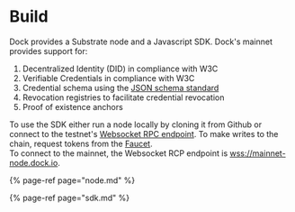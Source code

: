 # Build

Dock provides a Substrate node and a Javascript SDK. Dock's mainnet provides support for:

1. Decentralized Identity \(DID\) in compliance with W3C
2. Verifiable Credentials in compliance with W3C
3. Credential schema using the [JSON schema standard](https://json-schema.org/)
4. Revocation registries to facilitate credential revocation
5. Proof of existence anchors

To use the SDK either run a node locally by cloning it from Github or connect to the testnet's [Websocket RPC endpoint](wss://danforth-1.dock.io/). To make writes to the chain, request tokens from the [Faucet](https://faucet.dock.io/).   
To connect to the mainnet, the Websocket RCP endpoint is [wss://mainnet-node.dock.io](wss://mainnet-node.dock.io). 

{% page-ref page="node.md" %}

{% page-ref page="sdk.md" %}



